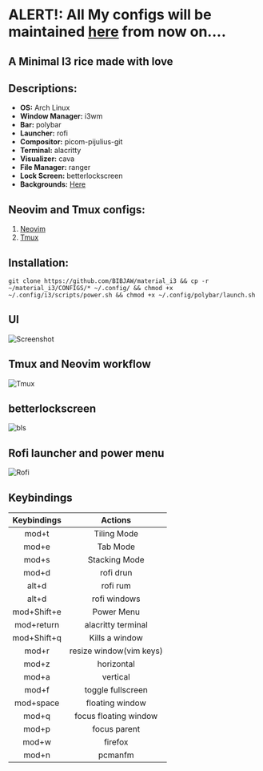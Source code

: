 # ALERT!: All My configs will be maintained [here](https://github.com/bibjaw99/workstation) from now on....
## A Minimal I3 rice made with love

## **Descriptions:** 
- **OS:** Arch Linux
- **Window Manager:** i3wm
- **Bar:** polybar
- **Launcher:** rofi
- **Compositor:** picom-pijulius-git
- **Terminal:** alacritty
- **Visualizer:** cava
- **File Manager:** ranger
- **Lock Screen:** betterlockscreen
- **Backgrounds:** [Here](https://github.com/BIBJAW/backgrounds)

## Neovim and Tmux configs: 
1. [Neovim](https://github.com/BIBJAW/myneovim)
2. [Tmux](https://github.com/BIBJAW/mytmux)

## Installation: 
```
git clone https://github.com/BIBJAW/material_i3 && cp -r ~/material_i3/CONFIGS/* ~/.config/ && chmod +x ~/.config/i3/scripts/power.sh && chmod +x ~/.config/polybar/launch.sh
```
## UI
![Screenshot](https://github.com/BIBJAW/material_i3/blob/main/screenshots/desktop.png?raw=true)
## Tmux and Neovim workflow
![Tmux](https://github.com/BIBJAW/material_i3/blob/main/screenshots/tmux.png?raw=true)
## betterlockscreen
![bls](https://github.com/BIBJAW/material_i3/blob/main/screenshots/bls.png?raw=true)
## Rofi launcher and power menu 
![Rofi](https://github.com/BIBJAW/material_i3/blob/main/screenshots/rofi.png?raw=true)
## Keybindings

| Keybindings  |        Actions         | 
| :---:        |        :----:          |
| mod+t        | Tiling Mode            |
| mod+e        | Tab Mode               |
| mod+s        | Stacking Mode          |
| mod+d        | rofi drun              |
| alt+d        | rofi rum               |
|alt+d         | rofi windows           |
|mod+Shift+e   |Power Menu              |
| mod+return   | alacritty terminal     |
|mod+Shift+q   | Kills a window         |
|mod+r         | resize window(vim keys)|
|mod+z         | horizontal             |
|mod+a         | vertical               |
|mod+f         | toggle fullscreen      |
|mod+space     | floating window        |
|mod+q         | focus floating window  |
|mod+p         | focus parent           |
| mod+w        | firefox                |
|mod+n         | pcmanfm                |
